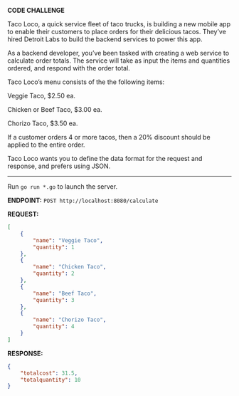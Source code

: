 __CODE CHALLENGE__

Taco Loco, a quick service fleet of taco trucks, is building a new mobile app to enable their customers to place orders for their delicious tacos. They’ve hired Detroit Labs to build the backend services to power this app.

As a backend developer, you’ve been tasked with creating a web service to calculate order totals. The service will take as input the items and quantities ordered, and respond with the order total.

Taco Loco’s menu consists of the the following items:

Veggie Taco, $2.50 ea.

Chicken or Beef Taco, $3.00 ea.

Chorizo Taco, $3.50 ea.

If a customer orders 4 or more tacos, then a 20% discount should be applied to the entire order.

Taco Loco wants you to define the data format for the request and response, and prefers using JSON.

---
Run `go run *.go` to launch the server.

__ENDPOINT:__
```POST http://localhost:8080/calculate```

__REQUEST:__
```json
[
    {
        "name": "Veggie Taco",
        "quantity": 1
    },
    {
        "name": "Chicken Taco",
        "quantity": 2
    },
    {
        "name": "Beef Taco",
        "quantity": 3
    },
    {
        "name": "Chorizo Taco",
        "quantity": 4
    }
]
```

__RESPONSE:__
```json
{
    "totalcost": 31.5,
    "totalquantity": 10
}
```